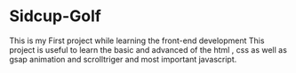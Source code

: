 # Sidcup-Golf
 This is my First project while learning the front-end development
 This project is useful to learn the basic and advanced of the html , css as well as gsap animation and scrolltriger and most important javascript.
